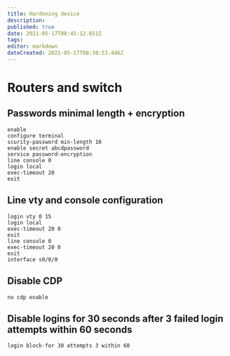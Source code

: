 ```yaml
---
title: Hardening device
description: 
published: true
date: 2021-05-17T08:45:12.651Z
tags: 
editor: markdown
dateCreated: 2021-05-17T08:38:53.446Z
---
```


# Routers and switch
## Passwords minimal length + encryption
```
enable
configure terminal
scurity-password min-length 10
enable secret abcdpassword
service password-encryption
line console 0
login local
exec-timeout 20
exit
```

## Line vty and console configuration
```
login vty 0 15
login local
exec-timeout 20 0
exit
line console 0
exec-timeout 20 0
exit
interface s0/0/0
```


## Disable CDP
```
no cdp enable
```

## Disable logins for 30 seconds after 3 failed login attempts within 60 seconds

```
login block-for 30 attempts 3 within 60
```